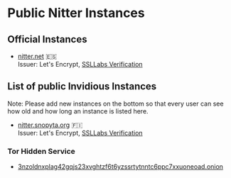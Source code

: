 # Public Nitter Instances

## Official Instances

* [nitter.net](https://nitter.net) 🇪🇸  
  Issuer: Let's Encrypt, [SSLLabs Verification](https://www.ssllabs.com/ssltest/analyze.html?d=nitter.net)

## List of public Invidious Instances
Note: Please add new instances on the bottom so that every user can see how old and how long an instance is listed here.

* [nitter.snopyta.org](https://nitter.snopyta.org) 🇫🇮  
  Issuer: Let's Encrypt, [SSLLabs Verification](https://www.ssllabs.com/ssltest/analyze.html?d=nitter.snopyta.org)

### Tor Hidden Service
* [3nzoldnxplag42gqjs23xvghtzf6t6yzssrtytnntc6ppc7xxuoneoad.onion](http://3nzoldnxplag42gqjs23xvghtzf6t6yzssrtytnntc6ppc7xxuoneoad.onion/)